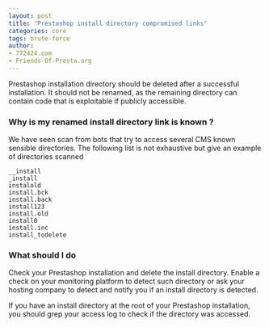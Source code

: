 ```yaml
---
layout: post
title: "Prestashop install directory compromised links"
categories: core
tags: brute-force
author:
- 772424.com
- Friends-Of-Presta.org
---
```


Prestashop installation directory should be deleted after a successful installation.
It should not be renamed, as the remaining directory can contain code that is exploitable if publicly accessible.

### Why is my renamed install directory link is known ?

We have seen scan from bots that try to access several CMS known sensible directories.
The following list is not exhaustive but give an example of directories scanned

```
__install
_install
instalold
install.bck
install.back
install123
install.old
install0
install.inc
install_todelete
```

### What should I do

Check your Prestashop installation and delete the install directory.
Enable a check on your monitoring platform to detect such directory
or ask your hosting company to detect and notify you if an install directory is detected.

If you have an install directory at the root of your Prestashop installation,
you should grep your access log to check if the directory was accessed.
